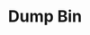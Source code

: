 ---
ee_id: '4363'
site: '1'
type: '2'
long_id: 2016-069 Dump Bin
url: 2016-069-dump-bin
title: Dump Bin
year: '2016'
medium: 'Palay Display Industries folding dump table, various DVDs '
commission:
dims: 30.75 x 47 x 24 in
pitch:
ps:
live_url:
related:
youtube:
imgs: dump-bin-2016-069-database-jl--iPbo.jpg
subheading:
display_year: '2016'
download:
add_credit:
add_credits:
related_code:
layout: things-i-made
---